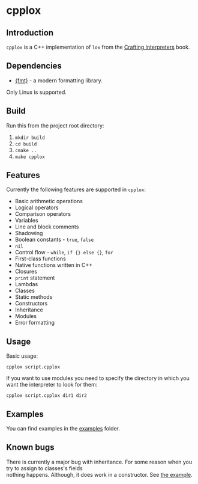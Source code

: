 # cpplox

## Introduction

`cpplox` is a C++ implementation of `lox` from the [Crafting Interpreters](https://craftinginterpreters.com/) book.

## Dependencies

- [{fmt}](https://github.com/fmtlib/fmt) - a modern formatting library.

Only Linux is supported.

## Build

Run this from the project root directory:  
1. `mkdir build`  
2. `cd build`  
3. `cmake ..`  
4. `make cpplox`

## Features

Currently the following features are supported in `cpplox`:  

- Basic arithmetic operations  
- Logical operators
- Comparison operators
- Variables
- Line and block comments
- Shadowing
- Boolean constants - `true`, `false`
- `nil`
- Control flow - `while`, `if {} else {}`, `for`
- First-class functions
- Native functions written in C++
- Closures
- `print` statement
- Lambdas
- Classes
- Static methods
- Constructors
- Inheritance
- Modules
- Error formatting

## Usage

Basic usage:  

`cpplox script.cpplox`

If you want to use modules you need to specify the directory in which you want the interpreter to look for them:  

`cpplox script.cpplox dir1 dir2`

## Examples

You can find examples in the [examples](./examples) folder.

## Known bugs

There is currently a major bug with inheritance. For some reason when you try to assign to classes's fields  
nothing happens. Although, it does work in a constructor. See [the example](./examples/inheritance.cpplox).

